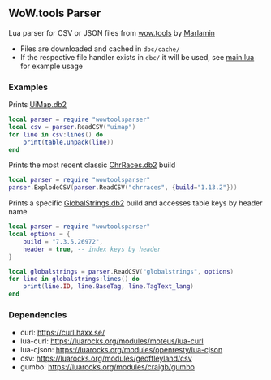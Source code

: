 ## WoW.tools Parser
Lua parser for CSV or JSON files from [wow.tools](https://wow.tools/) by [Marlamin](https://github.com/Marlamin/wow.tools)

* Files are downloaded and cached in `dbc/cache/`
* If the respective file handler exists in `dbc/` it will be used, see [main.lua](https://github.com/Ketho/WoWtoolsParser/blob/master/main.lua) for example usage

### Examples
Prints [UiMap.db2](https://wow.tools/dbc/?dbc=uimap)
```lua
local parser = require "wowtoolsparser"
local csv = parser.ReadCSV("uimap")
for line in csv:lines() do
	print(table.unpack(line))
end
```
Prints the most recent classic [ChrRaces.db2](https://wow.tools/dbc/?dbc=chrraces&build=1.13.2.32089) build
```lua
local parser = require "wowtoolsparser"
parser.ExplodeCSV(parser.ReadCSV("chrraces", {build="1.13.2"}))
```
Prints a specific [GlobalStrings.db2](https://wow.tools/dbc/?dbc=globalstrings&build=7.3.5.26972) build and accesses table keys by header name
```lua
local parser = require "wowtoolsparser"
local options = {
	build = "7.3.5.26972",
	header = true, -- index keys by header
}

local globalstrings = parser.ReadCSV("globalstrings", options)
for line in globalstrings:lines() do
	print(line.ID, line.BaseTag, line.TagText_lang)
end
```

### Dependencies
* curl: https://curl.haxx.se/
* lua-curl: https://luarocks.org/modules/moteus/lua-curl
* lua-cjson: https://luarocks.org/modules/openresty/lua-cjson
* csv: https://luarocks.org/modules/geoffleyland/csv
* gumbo: https://luarocks.org/modules/craigb/gumbo
